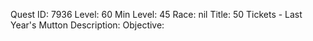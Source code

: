 Quest ID: 7936
Level: 60
Min Level: 45
Race: nil
Title: 50 Tickets - Last Year's Mutton
Description: 
Objective: 
